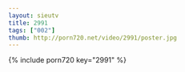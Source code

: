 ```yaml
--- 
layout: sieutv
title: 2991
tags: ["002"]
thumb: http://porn720.net/video/2991/poster.jpg
---
```

{% include porn720 key="2991" %} 
